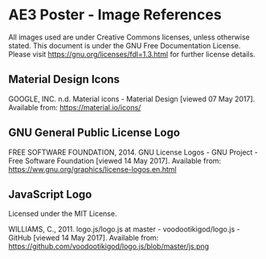 # AE3 Poster - Image References

All images used are under Creative Commons licenses, unless otherwise stated.
This document is under the GNU Free Documentation License.
Please visit https://gnu.org/licenses/fdl=1.3.html for further license details.

## Material Design Icons
GOOGLE, INC. n.d. Material icons - Material Design [viewed 07 May 2017]. Available from: https://material.io/icons/

## GNU General Public License Logo

FREE SOFTWARE FOUNDATION, 2014. GNU License Logos - GNU Project - Free Software Foundation [viewed 14 May 2017]. Available from: https://ww.gnu.org/graphics/license-logos.en.html

## JavaScript Logo
Licensed under the MIT License.

WILLIAMS, C., 2011. logo.js/logo.js at master - voodootikigod/logo.js - GitHub [viewed 14 May 2017]. Available from: https://github.com/voodootikigod/logo.js/blob/master/js.png
